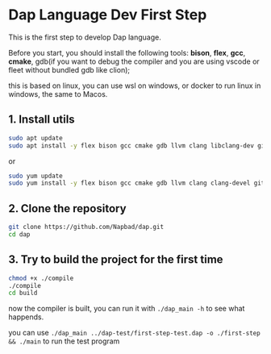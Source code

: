 # Dap Language Dev  First Step

This is the first step to develop Dap language.

Before you start, you should install the following tools:
**bison**, **flex**, **gcc**, **cmake**, gdb(if you want to debug the compiler and you are using vscode or fleet without bundled gdb like clion);

this is based on linux, you can use wsl on windows, or docker to run linux in windows, the same to Macos.

## 1. Install utils
```bash
sudo apt update 
sudo apt install -y flex bison gcc cmake gdb llvm clang libclang-dev git ninja-build llvm-devel
```

or 

```bash
sudo yum update 
sudo yum install -y flex bison gcc cmake gdb llvm clang clang-devel git ninja-build llvm-devel
```

## 2. Clone the repository

```bash
git clone https://github.com/Napbad/dap.git
cd dap
```

## 3. Try to build the project for the first time
```bash
chmod +x ./compile
./compile
cd build
```
now the compiler is built, you can run it with `./dap_main -h` to see what happends.

you can use `./dap_main ../dap-test/first-step-test.dap -o ./first-step  && ./main` to run the test program


